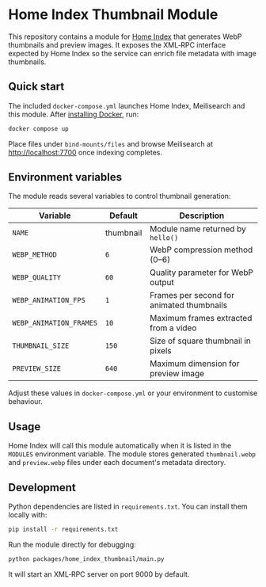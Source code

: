 # Home Index Thumbnail Module

This repository contains a module for [Home Index](https://github.com/nashspence/home-index) that generates WebP thumbnails and preview images. It exposes the XML‑RPC interface expected by Home Index so the service can enrich file metadata with image thumbnails.

## Quick start

The included `docker-compose.yml` launches Home Index, Meilisearch and this module. After [installing Docker](https://docs.docker.com/get-docker/), run:

```bash
docker compose up
```

Place files under `bind-mounts/files` and browse Meilisearch at <http://localhost:7700> once indexing completes.

## Environment variables

The module reads several variables to control thumbnail generation:

| Variable             | Default | Description                                        |
| -------------------- | ------- | -------------------------------------------------- |
| `NAME`               | thumbnail | Module name returned by `hello()`                 |
| `WEBP_METHOD`        | `6`     | WebP compression method (0–6)                     |
| `WEBP_QUALITY`       | `60`    | Quality parameter for WebP output                 |
| `WEBP_ANIMATION_FPS` | `1`     | Frames per second for animated thumbnails         |
| `WEBP_ANIMATION_FRAMES` | `10`  | Maximum frames extracted from a video             |
| `THUMBNAIL_SIZE`     | `150`   | Size of square thumbnail in pixels                |
| `PREVIEW_SIZE`       | `640`   | Maximum dimension for preview image               |

Adjust these values in `docker-compose.yml` or your environment to customise behaviour.

## Usage

Home Index will call this module automatically when it is listed in the `MODULES` environment variable. The module stores generated `thumbnail.webp` and `preview.webp` files under each document's metadata directory.

## Development

Python dependencies are listed in `requirements.txt`. You can install them locally with:

```bash
pip install -r requirements.txt
```

Run the module directly for debugging:

```bash
python packages/home_index_thumbnail/main.py
```

It will start an XML‑RPC server on port 9000 by default.

